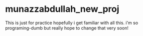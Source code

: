 # munazzabdullah_new_proj
This is just for practice
hopefully i get familiar with all this. i'm so programing-dumb but really hope to change that very soon! 
